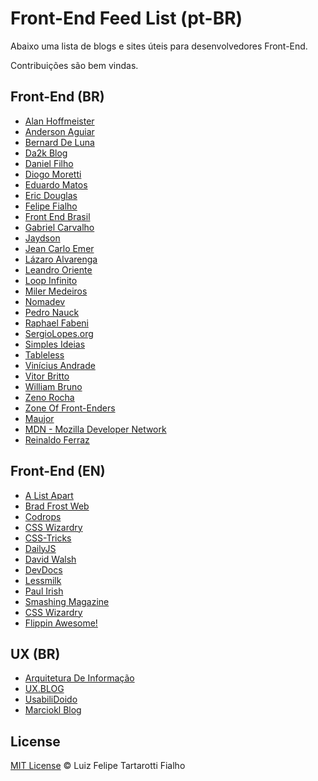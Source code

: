 Front-End Feed List (pt-BR)
=========

Abaixo uma lista de blogs e sites úteis para desenvolvedores Front-End. 

Contribuições são bem vindas.

## Front-End (BR)

* [Alan Hoffmeister](http://alanhoff.com/)
* [Anderson Aguiar](http://andersonaguiar.com.br/)
* [Bernard De Luna](http://bernarddeluna.com/)
* [Da2k Blog](http://blog.da2k.com.br/)
* [Daniel Filho](http://damniel.com/)
* [Diogo Moretti](http://diogo.nu/)
* [Eduardo Matos](http://eduardomatos.me/)
* [Eric Douglas](http://ericdouglas.github.io/)
* [Felipe Fialho](http://www.felipefialho.com/) 
* [Front End Brasil](http://www.frontendbrasil.com.br/)
* [Gabriel Carvalho](http://www.carvalhoweb.com/)
* [Jaydson](http://jaydson.org/)
* [Jean Carlo Emer](http://jcemer.com/)
* [Lázaro Alvarenga](http://alvarenga.herokuapp.com/)
* [Leandro Oriente](http://leandrooriente.com/)
* [Loop Infinito](http://loopinfinito.com.br/)
* [Miler Medeiros](http://blog.millermedeiros.com/)
* [Nomadev](http://nomadev.com.br/)
* [Pedro Nauck](http://pedronauck.com/)
* [Raphael Fabeni](http://www.raphaelfabeni.com.br/blog)
* [SergioLopes.org](http://sergiolopes.org/)
* [Simples Ideias](http://simplesideias.com.br/)
* [Tableless](http://tableless.com.br/)
* [Vinícius Andrade](http://vicnicius.github.io/)
* [Vitor Britto](http://www.vitorbritto.com.br/blog)
* [William Bruno](http://wbruno.com.br/)
* [Zeno Rocha](http://zenorocha.com/blog)
* [Zone Of Front-Enders](http://zofe.com.br/)
* [Maujor](http://www.maujor.com/)
* [MDN - Mozilla Developer Network](https://developer.mozilla.org/pt-BR/)
* [Reinaldo Ferraz](http://blog.w3c.br/author/reinaldo/)

## Front-End (EN) 

* [A List Apart](http://alistapart.com/)
* [Brad Frost Web](http://bradfrostweb.com/)
* [Codrops](http://tympanus.net/codrops)
* [CSS Wizardry](http://csswizardry.com/)
* [CSS-Tricks](http://css-tricks.com/)
* [DailyJS](http://dailyjs.com/)
* [David Walsh](http://davidwalsh.name/)
* [DevDocs](http://devdocs.io/)
* [Lessmilk](http://blog.lessmilk.com/)
* [Paul Irish](http://paulirish.com/)
* [Smashing Magazine](http://www.smashingmagazine.com/)
* [CSS Wizardry](http://csswizardry.com/)
* [Flippin Awesome!](http://flippinawesome.org/category/web/)

## UX (BR)

* [Arquitetura De Informação](http://arquiteturadeinformacao.com/)
* [UX.BLOG](http://www.uxdesign.blog.br/)
* [UsabiliDoido](http://usabilidoido.com.br/)
* [Marciokl Blog](http://marciokl.com/blog/)

## License
 
[MIT License](http://felipefialho.mit-license.org/) © Luiz Felipe Tartarotti Fialho
